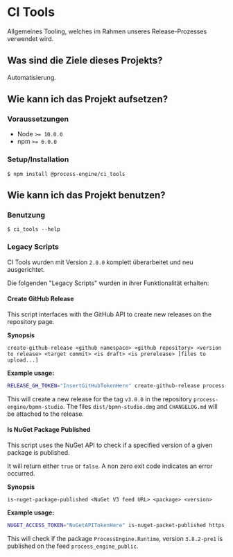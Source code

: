 # CI Tools

Allgemeines Tooling, welches im Rahmen unseres Release-Prozesses verwendet wird.

## Was sind die Ziele dieses Projekts?

Automatisierung.

## Wie kann ich das Projekt aufsetzen?


### Voraussetzungen

* Node `>= 10.0.0`
* npm `>= 6.0.0`


### Setup/Installation

```shell
$ npm install @process-engine/ci_tools
```

## Wie kann ich das Projekt benutzen?


### Benutzung

```shell
$ ci_tools --help
```

### Legacy Scripts

CI Tools wurden mit Version `2.0.0` komplett überarbeitet und neu ausgerichtet.

Die folgenden "Legacy Scripts" wurden in ihrer Funktionalität erhalten:

#### Create GitHub Release

This script interfaces with the GitHub API to create new releases on the
repository page.

**Synopsis**

```
create-github-release <github namespace> <github repository> <version to release> <target commit> <is draft> <is prerelease> [files to upload...]
```

**Example usage:**

```bash
RELEASE_GH_TOKEN="InsertGitHubTokenHere" create-github-release process-engine bpmn-studio 3.0.0 master false true dist/bpmn-studio.dmg CHANGELOG.md
```

This will create a new release for the tag `v3.0.0` in the repository
`process-engine/bpmn-studio`. The files `dist/bpmn-studio.dmg` and
`CHANGELOG.md` will be attached to the release.

#### Is NuGet Package Published

This script uses the NuGet API to check if a specified version of a given
package is published.

It will return either `true` or `false`. A non zero exit code indicates an
error occurred.

**Synopsis**

```
is-nuget-package-published <NuGet V3 feed URL> <package> <version>
```

**Example usage:**

```bash
NUGET_ACCESS_TOKEN="NuGetAPITokenHere" is-nuget-packet-published https://5minds.myget.org/F/process_engine_public/api/v3/index.json ProcessEngine.Runtime 3.8.2-pre1
```

This will check if the package `ProcessEngine.Runtime`, version `3.8.2-pre1` is
published on the feed `process_engine_public`.
